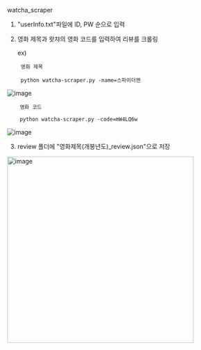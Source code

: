 watcha_scraper


1. "userInfo.txt"파일에 ID, PW 순으로 입력


2. 영화 제목과 왓챠의 영화 코드를 입력하여 리뷰를 크롤링


      ex)


        영화 제목

        python watcha-scraper.py -name=스파이더맨
      
![image](https://user-images.githubusercontent.com/22663614/73131976-bfa7d080-4057-11ea-9998-fd30fd633c7e.png)



        영화 코드

        python watcha-scraper.py -code=mW4LQ6w
      
![image](https://user-images.githubusercontent.com/22663614/73131988-f41b8c80-4057-11ea-9e7e-b18b8460d3ae.png)



3. review 폴더에 "영화제목(개봉년도)_review.json"으로 저장


<img width="430" alt="image" src="https://user-images.githubusercontent.com/22663614/73132023-6ee4a780-4058-11ea-9afd-194c61aa15e4.png">
